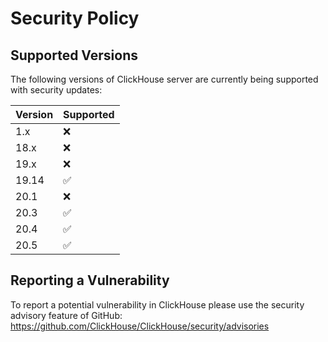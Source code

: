 # Security Policy

## Supported Versions

The following versions of ClickHouse server are
currently being supported with security updates:

| Version | Supported          |
| ------- | ------------------ |
| 1.x   | :x: |
| 18.x   | :x:                |
| 19.x   | :x:                |
| 19.14   | :white_check_mark: |
| 20.1   | :x: |
| 20.3   | :white_check_mark: |
| 20.4   | :white_check_mark: |
| 20.5   | :white_check_mark: |

## Reporting a Vulnerability

To report a potential vulnerability in ClickHouse please use the security advisory feature of GitHub:
https://github.com/ClickHouse/ClickHouse/security/advisories
